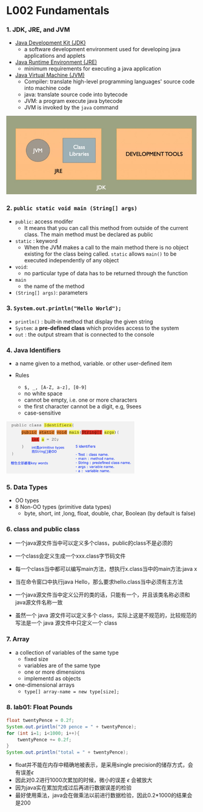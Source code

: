 # L002 Fundamentals

### 1. JDK, JRE, and JVM

-   <u>Java Development Kit (JDK)</u>
    -   a software development environment used for developing java applications and applets
-   <u>Java Runtime Environment (JRE)</u>
    -   minimum requirements for executing a java application
-   <u>Java Virtual Machine (JVM)</u>
    -   Compiler: translate high-level programming languages' source code into machine code
    -   java: translate source code into bytecode
    -   JVM: a program execute java bytecode
    -   JVM is invoked by the `java` command

<img src="assets/image-20230330013216648.png" alt="image-20230330013216648" style="zoom:67%;" />

### 2. `public static void main (String[] args)`

-   `public`: access modifer
    -   It means that you can call this method from outside of the current class. The main method must be declared as public
-   `static` : keyword
    -   When the JVM makes a call to the main method there is no object existing for the class being called. `static` allows `main()` to be executed independently of any object
-   `void`: 
    -   no particular type of data has to be returned through the function
-   `main`
    -   the name of the method
-   `(String[] args)`: parameters

### 3. `System.out.println("Hello World");` 

-   `println()` : built-in method that display the given string
-   `System`: a **pre-defined class** which provides access to the system
-   `out` : the output stream that is connected to the console

### 4. Java Identifiers

-   a name given to a method, variable. or other user-defined item

-   Rules
    -   `$, _, [A-Z, a-z], [0-9]`
    -   no white space
    -   cannot be empty, i.e. one or more characters
    -   the first character cannot be a digit, e.g, 9sees
    -   case-sensitive

<img src="assets/Screenshot 2023-03-30 at 01.43.59.png" alt="Screenshot 2023-03-30 at 01.43.59" style="zoom: 33%;" />

### 5. Data Types

-   OO types
-   8 Non-OO types (primitive data types)
    -   byte, short, int ,long, float, double, char, Boolean (by default is false)

### 6. class and public class

-   一个java源文件当中可以定义多个class，public的class不是必须的

-   一个class会定义生成一个xxx.class字节码文件

-   每一个class当中都可以编写main方法，想执行x.class当中的main方法:java x

-   当在命令窗口中执行java Hello，那么要求hello.class当中必须有主方法

-   一个java源文件当中定义公开的类的话，只能有一个，并且该类名称必须和java源文件名称一致

-   虽然一个 java 源文件可以定义多个 class，实际上这是不规范的，比较规范的写法是一个 java 源文件中只定义一个 class

### 7. Array

-   a collection of variables of the same type
    -   fixed size
    -   variables are of the same type
    -   one or more dimensions
    -   implementd as objects
-   one-dimensional arrays
    -   `type[] array-name = new type[size];`

### 8. lab01: Float Pounds

```java
float twentyPence = 0.2f;
System.out.println("20 pence = " + twentyPence);
for (int i=1; i<1000; i++){
    twentyPence += 0.2f;
}
System.out.println("total = " + twentyPence);
```

-   float并不能在内存中精确地被表示，是采用single precision的储存方式，会有误差$\epsilon$
-   因此对0.2进行1000次累加的时候，微小的误差 $\epsilon$ 会被放大
-   因为java实在累加完成过后再进行数据误差的检验
-   最好使用乘法，java会在做乘法以前进行数据检验，因此0.2*1000的结果会是200


